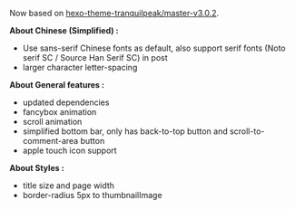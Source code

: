 Now based on [hexo-theme-tranquilpeak/master-v3.0.2](https://github.com/LouisBarranqueiro/hexo-theme-tranquilpeak/tree/v3.0.2).

**About Chinese (Simplified) :**  

- Use sans-serif Chinese fonts as default, also support serif fonts (Noto serif SC / Source Han Serif SC) in post
- larger character letter-spacing

**About General features :**  

- updated dependencies
- fancybox animation
- scroll animation
- simplified bottom bar, only has back-to-top button and scroll-to-comment-area button
- apple touch icon support

**About Styles :**  

- title size and page width
- border-radius 5px to thumbnailImage